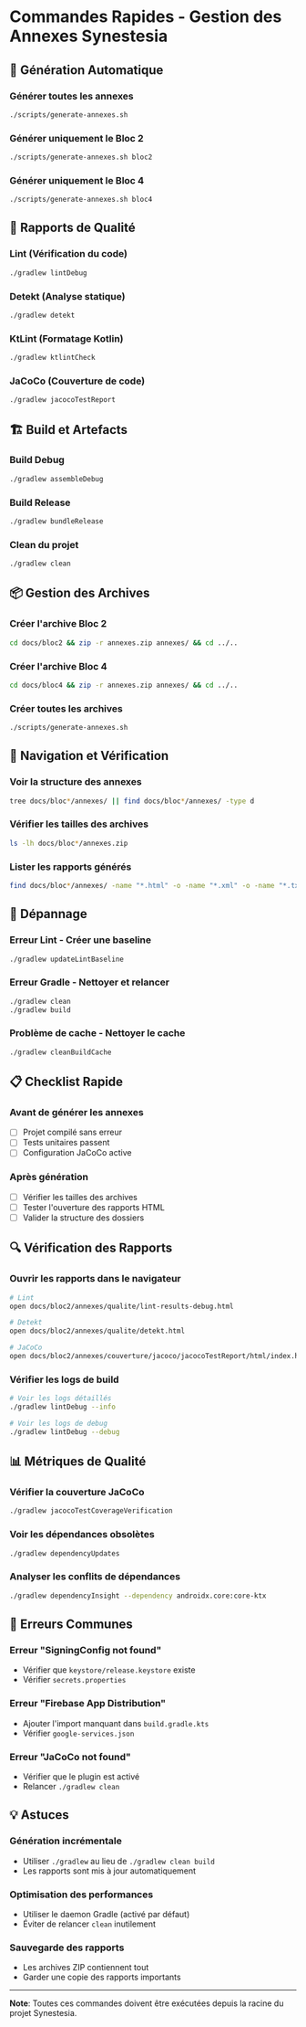 # Commandes Rapides - Gestion des Annexes Synestesia

## 🚀 Génération Automatique

### Générer toutes les annexes

```bash
./scripts/generate-annexes.sh
```

### Générer uniquement le Bloc 2

```bash
./scripts/generate-annexes.sh bloc2
```

### Générer uniquement le Bloc 4

```bash
./scripts/generate-annexes.sh bloc4
```

## 🔧 Rapports de Qualité

### Lint (Vérification du code)

```bash
./gradlew lintDebug
```

### Detekt (Analyse statique)

```bash
./gradlew detekt
```

### KtLint (Formatage Kotlin)

```bash
./gradlew ktlintCheck
```

### JaCoCo (Couverture de code)

```bash
./gradlew jacocoTestReport
```

## 🏗️ Build et Artefacts

### Build Debug

```bash
./gradlew assembleDebug
```

### Build Release

```bash
./gradlew bundleRelease
```

### Clean du projet

```bash
./gradlew clean
```

## 📦 Gestion des Archives

### Créer l'archive Bloc 2

```bash
cd docs/bloc2 && zip -r annexes.zip annexes/ && cd ../..
```

### Créer l'archive Bloc 4

```bash
cd docs/bloc4 && zip -r annexes.zip annexes/ && cd ../..
```

### Créer toutes les archives

```bash
./scripts/generate-annexes.sh
```

## 📁 Navigation et Vérification

### Voir la structure des annexes

```bash
tree docs/bloc*/annexes/ || find docs/bloc*/annexes/ -type d
```

### Vérifier les tailles des archives

```bash
ls -lh docs/bloc*/annexes.zip
```

### Lister les rapports générés

```bash
find docs/bloc*/annexes/ -name "*.html" -o -name "*.xml" -o -name "*.txt"
```

## 🐛 Dépannage

### Erreur Lint - Créer une baseline

```bash
./gradlew updateLintBaseline
```

### Erreur Gradle - Nettoyer et relancer

```bash
./gradlew clean
./gradlew build
```

### Problème de cache - Nettoyer le cache

```bash
./gradlew cleanBuildCache
```

## 📋 Checklist Rapide

### Avant de générer les annexes

- [ ] Projet compilé sans erreur
- [ ] Tests unitaires passent
- [ ] Configuration JaCoCo active

### Après génération

- [ ] Vérifier les tailles des archives
- [ ] Tester l'ouverture des rapports HTML
- [ ] Valider la structure des dossiers

## 🔍 Vérification des Rapports

### Ouvrir les rapports dans le navigateur

```bash
# Lint
open docs/bloc2/annexes/qualite/lint-results-debug.html

# Detekt
open docs/bloc2/annexes/qualite/detekt.html

# JaCoCo
open docs/bloc2/annexes/couverture/jacoco/jacocoTestReport/html/index.html
```

### Vérifier les logs de build

```bash
# Voir les logs détaillés
./gradlew lintDebug --info

# Voir les logs de debug
./gradlew lintDebug --debug
```

## 📊 Métriques de Qualité

### Vérifier la couverture JaCoCo

```bash
./gradlew jacocoTestCoverageVerification
```

### Voir les dépendances obsolètes

```bash
./gradlew dependencyUpdates
```

### Analyser les conflits de dépendances

```bash
./gradlew dependencyInsight --dependency androidx.core:core-ktx
```

## 🚨 Erreurs Communes

### Erreur "SigningConfig not found"

- Vérifier que `keystore/release.keystore` existe
- Vérifier `secrets.properties`

### Erreur "Firebase App Distribution"

- Ajouter l'import manquant dans `build.gradle.kts`
- Vérifier `google-services.json`

### Erreur "JaCoCo not found"

- Vérifier que le plugin est activé
- Relancer `./gradlew clean`

## 💡 Astuces

### Génération incrémentale

- Utiliser `./gradlew` au lieu de `./gradlew clean build`
- Les rapports sont mis à jour automatiquement

### Optimisation des performances

- Utiliser le daemon Gradle (activé par défaut)
- Éviter de relancer `clean` inutilement

### Sauvegarde des rapports

- Les archives ZIP contiennent tout
- Garder une copie des rapports importants

---

**Note**: Toutes ces commandes doivent être exécutées depuis la racine du projet Synestesia.
